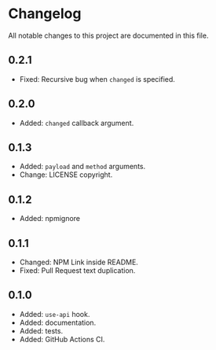 # Changelog

All notable changes to this project are documented in this file.

## 0.2.1

- Fixed: Recursive bug when `changed` is specified.

## 0.2.0

- Added: `changed` callback argument.

## 0.1.3

- Added: `payload` and `method` arguments.
- Change: LICENSE copyright.

## 0.1.2

- Added: npmignore

## 0.1.1

- Changed: NPM Link inside README.
- Fixed: Pull Request text duplication.

## 0.1.0

- Added: `use-api` hook.
- Added: documentation.
- Added: tests.
- Added: GitHub Actions CI.
